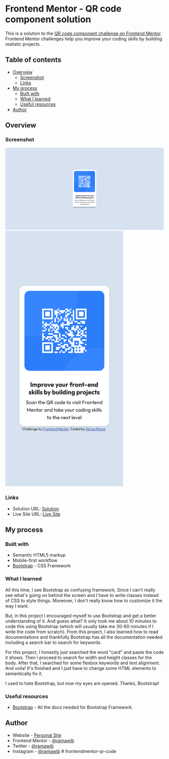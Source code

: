 # Frontend Mentor - QR code component solution

This is a solution to the [QR code component challenge on Frontend Mentor](https://www.frontendmentor.io/challenges/qr-code-component-iux_sIO_H). Frontend Mentor challenges help you improve your coding skills by building realistic projects.

## Table of contents

- [Overview](#overview)
  - [Screenshot](#screenshot)
  - [Links](#links)
- [My process](#my-process)
  - [Built with](#built-with)
  - [What I learned](#what-i-learned)
  - [Useful resources](#useful-resources)
- [Author](#author)

## Overview

### Screenshot

![Desktop View](screenshots/desktop-screenshot.png)
![Mobile View](screenshots/mobile-screenshot.png)

### Links

- Solution URL: [Solution](https://your-solution-url.com)
- Live Site URL: [Live Site](https://your-live-site-url.com)

## My process

### Built with

- Semantic HTML5 markup
- Mobile-first workflow
- [Bootstrap](https://getbootstrap.com/) - CSS Framework

### What I learned

All this time, I see Bootstrap as confusing framework. Since I can't really see what's going on behind the screen and I have to write classes instead of CSS to style things. Moreover, I don't really know how to customize it the way I want.

But, in this project I encouraged myself to use Bootstrap and get a better understanding of it. And guess what? It only took me about 10 minutes to code this using Bootstrap (which will usually take me 30-60 minutes if I write the code from scratch). From this project, I also learned how to read documentations and thankfully Bootstrap has all the documentation needed including a search bar to search for keywords.

For this project, I honestly just searched the word "card" and paste the code it shows. Then I proceed to search for width and height classes for the body. After that, I searched for some flexbox keywords and text alignment. And voila! It's finished and I just have to change some HTML elements to semantically fix it.

I used to hate Bootstrap, but now my eyes are opened. Thanks, Bootstrap!

### Useful resources

- [Bootstrap](https://getbootstrap.com) - All the docs needed for Bootstrap Framework.

## Author

- Website - [Personal Site](https://ramawib.github.io)
- Frontend Mentor - [@ramawib](https://www.frontendmentor.io/profile/ramawib)
- Twitter - [@ramawib](https://www.twitter.com/ramawib)
- Instagram - [@ramawib](https://www.instagram.com/ramawib)
#   f r o n t e n d m e n t o r - q r - c o d e 
 
 